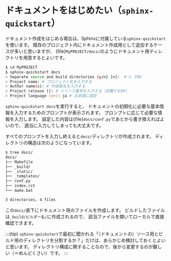 # ドキュメントをはじめたい（``sphinx-quickstart``）

ドキュメント作成をはじめる場合は、Sphinxに付属している``sphinx-quickstart``を使います。
既存のプロジェクト内にドキュメント作成用として追加するケースが多いと思いますが、
{file}`MyPROJECT/docs/`のようにドキュメント用ディレクトリを用意するとよいです。

```bash
$ cd MyPROJECT
$ sphinx-quickstart docs
> Separate source and build directories (y/n) [n]:  # n でOK
> Project name: # プロジェクト名を入力する
> Author name(s): # 作成者名を入力する
> Project release []: # リリース番号を入力する（空欄でもOK）
> Project language [en]: ja # 日本語に設定
```

``sphinx-quickstart docs``を実行すると、
ドキュメントの初期化に必要な基本情報を入力するためのプロンプトが表示されます。
プロンプトに応じて必要な情報を入力します。
設定した内容は{file}`docs/conf.py`であとから書き換えればよいので、
適当に入力してしまっても大丈夫です。

すべてのプロンプトを入力し終えると``docs/``ディレクトリが作成されます。
ディレクトリの構造は次のようになっています。

```bash
$ tree docs/
docs/
├── Makefile
├── _build/
├── _static/
├── _templates/
├── conf.py
├── index.rst
└── make.bat

3 directories, 4 files
```

この``docs/``直下にドキュメント用のファイルを作成します。
ビルドしたファイルは``_build/ビルダー名/``に作成されるので、
該当ファイルを開いてローカルで直接確認できます。

:::{tip}
``sphinx-quickstart``で最初に聞かれる「（ドキュメントの）ソース用とビルド用のディレクトリを分割するか？」だけは、あらかじめ検討しておくとよいと思います。
ディレクトリ構成に関することなので、後から変更するのが難しい（＝めんどくさい）です。
:::
